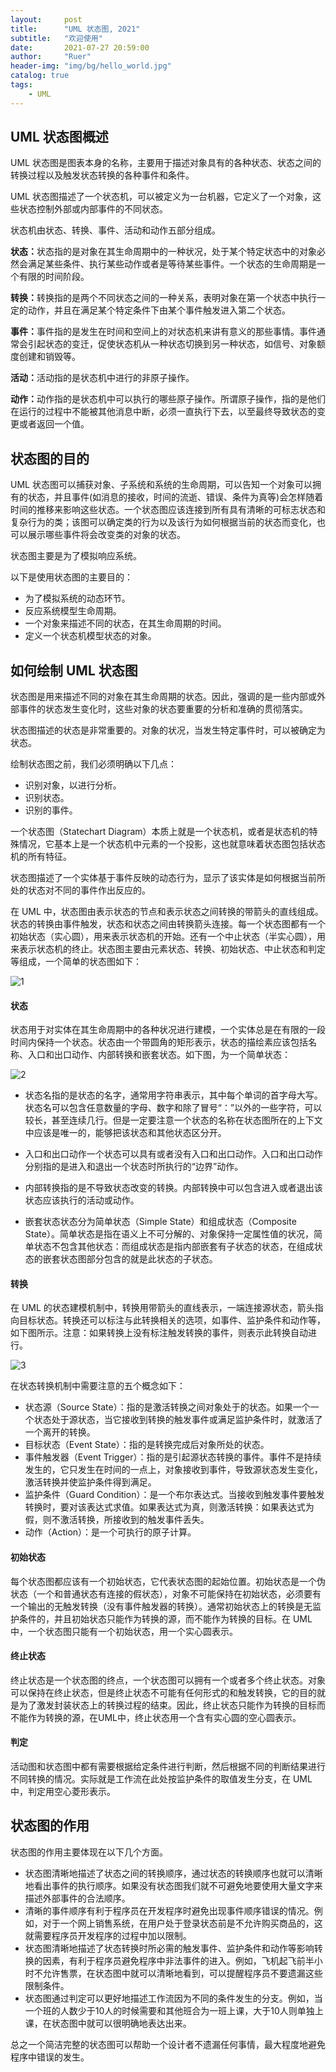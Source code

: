 ```yaml
---
layout:     post
title:      "UML 状态图, 2021"
subtitle:   "欢迎使用"
date:       2021-07-27 20:59:00
author:     "Ruer"
header-img: "img/bg/hello_world.jpg"
catalog: true
tags:
    - UML
---
```


## UML 状态图概述

UML 状态图是图表本身的名称，主要用于描述对象具有的各种状态、状态之间的转换过程以及触发状态转换的各种事件和条件。

UML 状态图描述了一个状态机，可以被定义为一台机器，它定义了一个对象，这些状态控制外部或内部事件的不同状态。

状态机由状态、转换、事件、活动和动作五部分组成。

<b>状态：</b>状态指的是对象在其生命周期中的一种状况，处于某个特定状态中的对象必然会满足某些条件、执行某些动作或者是等待某些事件。一个状态的生命周期是一个有限的时间阶段。

<b>转换：</b>转换指的是两个不同状态之间的一种关系，表明对象在第一个状态中执行一定的动作，并且在满足某个特定条件下由某个事件触发进入第二个状态。

<b>事件：</b>事件指的是发生在时间和空间上的对状态机来讲有意义的那些事情。事件通常会引起状态的变迁，促使状态机从一种状态切换到另一种状态，如信号、对象额度创建和销毁等。

<b>活动：</b>活动指的是状态机中进行的非原子操作。

<b>动作：</b>动作指的是状态机中可以执行的哪些原子操作。所谓原子操作，指的是他们在运行的过程中不能被其他消息中断，必须一直执行下去，以至最终导致状态的变更或者返回一个值。

## 状态图的目的

UML 状态图可以捕获对象、子系统和系统的生命周期，可以告知一个对象可以拥有的状态，并且事件(如消息的接收，时间的流逝、错误、条件为真等)会怎样随着时间的推移来影响这些状态。一个状态图应该连接到所有具有清晰的可标志状态和复杂行为的类；该图可以确定类的行为以及该行为如何根据当前的状态而变化，也可以展示哪些事件将会改变类的对象的状态。

状态图主要是为了模拟响应系统。

以下是使用状态图的主要目的：

* 为了模拟系统的动态环节。
* 反应系统模型生命周期。
* 一个对象来描述不同的状态，在其生命周期的时间。
* 定义一个状态机模型状态的对象。

## 如何绘制 UML 状态图

状态图是用来描述不同的对象在其生命周期的状态。因此，强调的是一些内部或外部事件的状态发生变化时，这些对象的状态要重要的分析和准确的贯彻落实。

状态图描述的状态是非常重要的。对象的状况，当发生特定事件时，可以被确定为状态。

绘制状态图之前，我们必须明确以下几点：

* 识别对象，以进行分析。
* 识别状态。
* 识别的事件。

一个状态图（Statechart Diagram）本质上就是一个状态机，或者是状态机的特殊情况，它基本上是一个状态机中元素的一个投影，这也就意味着状态图包括状态机的所有特征。

状态图描述了一个实体基于事件反映的动态行为，显示了该实体是如何根据当前所处的状态对不同的事件作出反应的。

在 UML 中，状态图由表示状态的节点和表示状态之间转换的带箭头的直线组成。状态的转换由事件触发，状态和状态之间由转换箭头连接。每一个状态图都有一个初始状态（实心圆），用来表示状态机的开始。还有一个中止状态（半实心圆），用来表示状态机的终止。状态图主要由元素状态、转换、初始状态、中止状态和判定等组成，一个简单的状态图如下：

![1](/img/UML/如何画状态图1.png)

#### 状态

状态用于对实体在其生命周期中的各种状况进行建模，一个实体总是在有限的一段时间内保持一个状态。状态由一个带圆角的矩形表示，状态的描绘素应该包括名称、入口和出口动作、内部转换和嵌套状态。如下图，为一个简单状态：

![2](/img/UML/如何画状态图2.png)

* 状态名指的是状态的名字，通常用字符串表示，其中每个单词的首字母大写。状态名可以包含任意数量的字母、数字和除了冒号“：”以外的一些字符，可以较长，甚至连续几行。但是一定要注意一个状态的名称在状态图所在的上下文中应该是唯一的，能够把该状态和其他状态区分开。

* 入口和出口动作一个状态可以具有或者没有入口和出口动作。入口和出口动作分别指的是进入和退出一个状态时所执行的“边界”动作。

* 内部转换指的是不导致状态改变的转换。内部转换中可以包含进入或者退出该状态应该执行的活动或动作。

* 嵌套状态状态分为简单状态（Simple State）和组成状态（Composite State）。简单状态是指在语义上不可分解的、对象保持一定属性值的状况，简单状态不包含其他状态：而组成状态是指内部嵌套有子状态的状态，在组成状态的嵌套状态图部分包含的就是此状态的子状态。

#### 转换

在 UML 的状态建模机制中，转换用带箭头的直线表示，一端连接源状态，箭头指向目标状态。转换还可以标注与此转换相关的选项，如事件、监护条件和动作等，如下图所示。注意：如果转换上没有标注触发转换的事件，则表示此转换自动进行。

![3](/img/UML/如何画状态图3.png)

在状态转换机制中需要注意的五个概念如下：

* 状态源（Source State）：指的是激活转换之间对象处于的状态。如果一个一个状态处于源状态，当它接收到转换的触发事件或满足监护条件时，就激活了一个离开的转换。
* 目标状态（Event State）：指的是转换完成后对象所处的状态。
* 事件触发器（Event Trigger）：指的是引起源状态转换的事件。事件不是持续发生的，它只发生在时间的一点上，对象接收到事件，导致源状态发生变化，激活转换并使监护条件得到满足。
* 监护条件（Guard Condition）：是一个布尔表达式。当接收到触发事件要触发转换时，要对该表达式求值。如果表达式为真，则激活转换：如果表达式为假，则不激活转换，所接收到的触发事件丢失。
* 动作（Action）：是一个可执行的原子计算。

#### 初始状态

每个状态图都应该有一个初始状态，它代表状态图的起始位置。初始状态是一个伪状态（一个和普通状态有连接的假状态），对象不可能保持在初始状态，必须要有一个输出的无触发转换（没有事件触发器的转换）。通常初始状态上的转换是无监护条件的，并且初始状态只能作为转换的源，而不能作为转换的目标。在 UML 中，一个状态图只能有一个初始状态，用一个实心圆表示。

#### 终止状态

终止状态是一个状态图的终点，一个状态图可以拥有一个或者多个终止状态。对象可以保持在终止状态，但是终止状态不可能有任何形式的和触发转换，它的目的就是为了激发封装状态上的转换过程的结束。因此，终止状态只能作为转换的目标而不能作为转换的源，在UML中，终止状态用一个含有实心圆的空心圆表示。

#### 判定

活动图和状态图中都有需要根据给定条件进行判断，然后根据不同的判断结果进行不同转换的情况。实际就是工作流在此处按监护条件的取值发生分支，在 UML 中，判定用空心菱形表示。

## 状态图的作用

状态图的作用主要体现在以下几个方面。

* 状态图清晰地描述了状态之间的转换顺序，通过状态的转换顺序也就可以清晰地看出事件的执行顺序。如果没有状态图我们就不可避免地要使用大量文字来描述外部事件的合法顺序。
* 清晰的事件顺序有利于程序员在开发程序时避免出现事件顺序错误的情况。例如，对于一个网上销售系统，在用户处于登录状态前是不允许购买商品的，这就需要程序员开发程序的过程中加以限制。
* 状态图清晰地描述了状态转换时所必需的触发事件、监护条件和动作等影响转换的因素，有利于程序员避免程序中非法事件的进入。例如，飞机起飞前半小时不允许售票，在状态图中就可以清晰地看到，可以提醒程序员不要遗漏这些限制条件。
* 状态图通过判定可以更好地描述工作流因为不同的条件发生的分支。例如，当一个班的人数少于10人的时候需要和其他班合为一班上课，大于10人则单独上课，在状态图中就可以很明确地表达出来。

总之一个简洁完整的状态图可以帮助一个设计者不遗漏任何事情，最大程度地避免程序中错误的发生。
